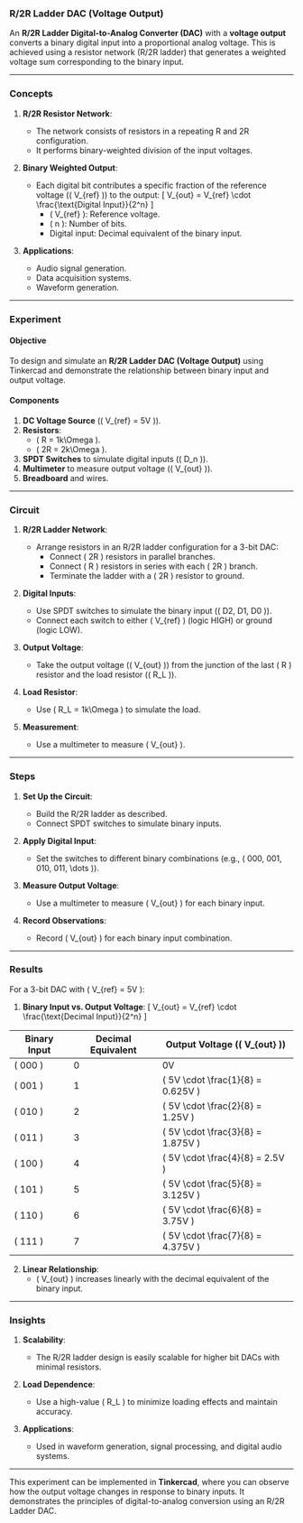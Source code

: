 ### **R/2R Ladder DAC (Voltage Output)**

An **R/2R Ladder Digital-to-Analog Converter (DAC)** with a **voltage output** converts a binary digital input into a proportional analog voltage. This is achieved using a resistor network (R/2R ladder) that generates a weighted voltage sum corresponding to the binary input.

---

### Concepts

1. **R/2R Resistor Network**:
   - The network consists of resistors in a repeating R and 2R configuration.
   - It performs binary-weighted division of the input voltages.

2. **Binary Weighted Output**:
   - Each digital bit contributes a specific fraction of the reference voltage (\( V_{ref} \)) to the output:
     \[
     V_{out} = V_{ref} \cdot \frac{\text{Digital Input}}{2^n}
     \]
     - \( V_{ref} \): Reference voltage.
     - \( n \): Number of bits.
     - Digital input: Decimal equivalent of the binary input.

3. **Applications**:
   - Audio signal generation.
   - Data acquisition systems.
   - Waveform generation.

---

### Experiment

#### Objective
To design and simulate an **R/2R Ladder DAC (Voltage Output)** using Tinkercad and demonstrate the relationship between binary input and output voltage.

#### Components
1. **DC Voltage Source** (\( V_{ref} = 5V \)).
2. **Resistors**:
   - \( R = 1k\Omega \).
   - \( 2R = 2k\Omega \).
3. **SPDT Switches** to simulate digital inputs (\( D_n \)).
4. **Multimeter** to measure output voltage (\( V_{out} \)).
5. **Breadboard** and wires.

---

### Circuit

1. **R/2R Ladder Network**:
   - Arrange resistors in an R/2R ladder configuration for a 3-bit DAC:
     - Connect \( 2R \) resistors in parallel branches.
     - Connect \( R \) resistors in series with each \( 2R \) branch.
     - Terminate the ladder with a \( 2R \) resistor to ground.

2. **Digital Inputs**:
   - Use SPDT switches to simulate the binary input (\( D2, D1, D0 \)).
   - Connect each switch to either \( V_{ref} \) (logic HIGH) or ground (logic LOW).

3. **Output Voltage**:
   - Take the output voltage (\( V_{out} \)) from the junction of the last \( R \) resistor and the load resistor (\( R_L \)).

4. **Load Resistor**:
   - Use \( R_L = 1k\Omega \) to simulate the load.

5. **Measurement**:
   - Use a multimeter to measure \( V_{out} \).

---

### Steps

1. **Set Up the Circuit**:
   - Build the R/2R ladder as described.
   - Connect SPDT switches to simulate binary inputs.

2. **Apply Digital Input**:
   - Set the switches to different binary combinations (e.g., \( 000, 001, 010, 011, \dots \)).

3. **Measure Output Voltage**:
   - Use a multimeter to measure \( V_{out} \) for each binary input.

4. **Record Observations**:
   - Record \( V_{out} \) for each binary input combination.

---

### Results

For a 3-bit DAC with \( V_{ref} = 5V \):

1. **Binary Input vs. Output Voltage**:
   \[
   V_{out} = V_{ref} \cdot \frac{\text{Decimal Input}}{2^n}
   \]

| **Binary Input** | **Decimal Equivalent** | **Output Voltage (\( V_{out} \))** |
|-------------------|-------------------------|------------------------------------|
| \( 000 \)         | 0                       | 0V                                 |
| \( 001 \)         | 1                       | \( 5V \cdot \frac{1}{8} = 0.625V \)|
| \( 010 \)         | 2                       | \( 5V \cdot \frac{2}{8} = 1.25V \) |
| \( 011 \)         | 3                       | \( 5V \cdot \frac{3}{8} = 1.875V \)|
| \( 100 \)         | 4                       | \( 5V \cdot \frac{4}{8} = 2.5V \)  |
| \( 101 \)         | 5                       | \( 5V \cdot \frac{5}{8} = 3.125V \)|
| \( 110 \)         | 6                       | \( 5V \cdot \frac{6}{8} = 3.75V \) |
| \( 111 \)         | 7                       | \( 5V \cdot \frac{7}{8} = 4.375V \)|

2. **Linear Relationship**:
   - \( V_{out} \) increases linearly with the decimal equivalent of the binary input.

---

### Insights

1. **Scalability**:
   - The R/2R ladder design is easily scalable for higher bit DACs with minimal resistors.

2. **Load Dependence**:
   - Use a high-value \( R_L \) to minimize loading effects and maintain accuracy.

3. **Applications**:
   - Used in waveform generation, signal processing, and digital audio systems.

---

This experiment can be implemented in **Tinkercad**, where you can observe how the output voltage changes in response to binary inputs. It demonstrates the principles of digital-to-analog conversion using an R/2R Ladder DAC.
